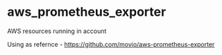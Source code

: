 # aws_prometheus_exporter
AWS resources running in account


Using as refernce - https://github.com/movio/aws-prometheus-exporter